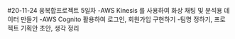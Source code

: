#20-11-24
융복합프로젝트 5일차
-AWS Kinesis 를 사용하여 화상 채팅 및 분석용 데이터 만들기
-AWS Cognito 활용하여 로그인, 회원가입 구현하기
-팀명 정하기, 프로젝트 기획안 초안, 생각 정리